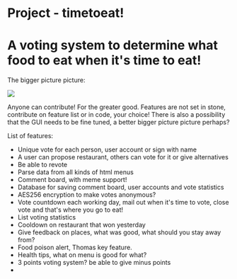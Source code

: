 # Project - timetoeat!


# A voting system to determine what food to eat when it's time to eat!

The bigger picture picture:

![](https://github.com/andreaswallgren/timetoeat/blob/master/thebiggerpicturepicture.png)

Anyone can contribute! For the greater good. Features are not set in stone, contribute on feature list or in code, your choice! 
There is also a possibility that the GUI needs to be fine tuned, a better bigger picture picture perhaps?

List of features:

  - Unique vote for each person, user account or sign with name
  - A user can propose restaurant, others can vote for it or give alternatives
  - Be able to revote
  - Parse data from all kinds of html menus
  - Comment board, with meme support!
  - Database for saving comment board, user accounts and vote statistics
  - AES256 encryption to make votes anonymous?
  - Vote countdown each working day, mail out when it's time to vote, close vote and that's where you go to eat!
  - List voting statistics
  - Cooldown on restaurant that won yesterday
  - Give feedback on places, what was good, what should you stay away from?
  - Food poison alert, Thomas key feature.
  - Health tips, what on menu is good for what?
  - 3 points voting system? be able to give minus points
  - 
